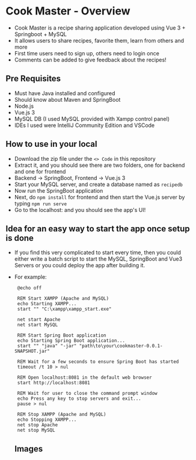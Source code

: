 # Cook Master - Overview
* Cook Master is a recipe sharing application developed using Vue 3 + Springboot + MySQL
* It allows users to share recipes, favorite them, learn from others and more
* First time users need to sign up, others need to login once
* Comments can be added to give feedback about the recipes!

## Pre Requisites
* Must have Java installed and configured
* Should know about Maven and SpringBoot
* Node.js
* Vue.js 3
* MySQL DB (I used MySQL provided with Xampp control panel)
* IDEs I used were IntelliJ Community Edition and VSCode

  
## How to use in your local
* Download the zip file under the  `<> Code` in this repository
* Extract it, and you should see there are two folders, one for backend and one for frontend
* Backend -> SpringBoot, Frontend -> Vue.js 3
* Start your MySQL server, and create a database named as `recipedb`
* Now run the SpringBoot application
* Next, do `npm install` for frontend and then start the Vue.js server by typing `npm run serve`
* Go to the localhost:<port-number> and you should see the app's UI!

## Idea for an easy way to start the app once setup is done
* If you find this very complicated to start every time, then you could either write a batch script to start the MySQL, SpringBoot and Vue3 Servers or you could deploy the app after building it.
* For example:
   ```
    @echo off
    
    REM Start XAMPP (Apache and MySQL)
    echo Starting XAMPP...
    start "" "C:\xampp\xampp_start.exe"
    
    net start Apache
    net start MySQL
    
    REM Start Spring Boot application
    echo Starting Spring Boot application...
    start "" "java" "-jar" "path\to\your\cookmaster-0.0.1-SNAPSHOT.jar"
    
    REM Wait for a few seconds to ensure Spring Boot has started
    timeout /t 10 > nul
    
    REM Open localhost:8081 in the default web browser
    start http://localhost:8081
    
    REM Wait for user to close the command prompt window
    echo Press any key to stop servers and exit...
    pause > nul
    
    REM Stop XAMPP (Apache and MySQL)
    echo Stopping XAMPP...
    net stop Apache
    net stop MySQL
    ```

   ## Images


